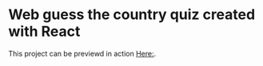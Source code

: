 # Web guess the country quiz created with React
This project can be previewd in action [Here:](https://szahu.github.com/guess-the-country).

